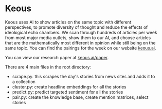 # Keous

Keous uses AI to show articles on the same topic with different perspectives, to promote diversity of thought and reduce the effects of ideological echo chambers. We scan through hundreds of articles per week from most major media outlets, show them to our AI, and choose articles that are the mathematically most different in opinion while still being on the same topic. You can find the pairings for the week on our website [keous.ai](https://www.keous.ai). 

You can view our research paper at [keous.ai/paper](https://www.keous.ai/paper). 

There are 4 main files in the root directory:

- scrape.py: this scrapes the day's stories from news sites and adds it to a collection
- cluster.py: create headline embeddings for all the stories
- predict.py: predict targeted sentiment for all the stories
- pair.py: create the knowledge base, create mention matrices, select stories
